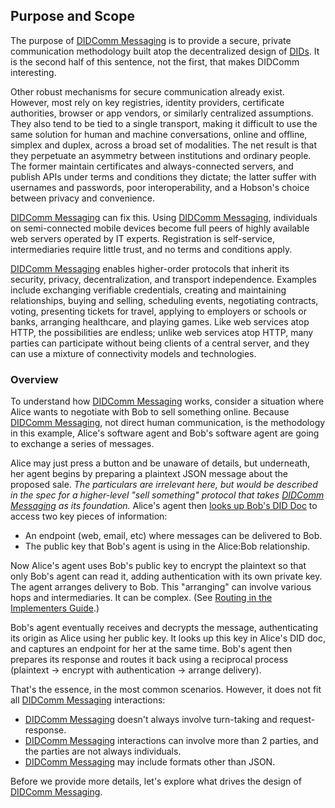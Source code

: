 ## Purpose and Scope

The purpose of [DIDComm Messaging](.) is to provide a secure, private communication methodology built atop the decentralized design of [DIDs](https://www.w3.org/TR/did-core/). It is the second half of this sentence, not the first, that makes DIDComm interesting.

Other robust mechanisms for secure communication already exist. However, most rely on key registries, identity providers, certificate authorities, browser or app vendors, or similarly centralized assumptions. They also tend to be tied to a single transport, making it difficult to use the same solution for human and machine conversations, online and offline, simplex and duplex, across a broad set of modalities. The net result is that they perpetuate an asymmetry between institutions and ordinary people. The former maintain certificates and always-connected servers, and publish APIs under terms and conditions they dictate; the latter suffer with usernames and passwords, poor interoperability, and a Hobson's choice between privacy and convenience.

[DIDComm Messaging](.) can fix this. Using [DIDComm Messaging](.), individuals on semi-connected mobile devices become full peers of highly available web servers operated by IT experts. Registration is self-service, intermediaries require little trust, and no terms and conditions apply.

[DIDComm Messaging](.) enables higher-order protocols that inherit its security, privacy, decentralization, and transport independence. Examples include exchanging verifiable credentials, creating and maintaining relationships, buying and selling, scheduling events, negotiating contracts, voting, presenting tickets for travel, applying to employers or schools or banks, arranging healthcare, and playing games. Like web services atop HTTP, the possibilities are endless; unlike web services atop HTTP, many parties can participate without being clients of a central server, and they can use a mixture of connectivity models and technologies.

### Overview

To understand how [DIDComm Messaging](.) works, consider a situation where Alice wants to negotiate with Bob to sell something online. Because [DIDComm Messaging](.), not direct human communication, is the methodology in this example, Alice's software agent and Bob's software agent are going to exchange a series of messages.

Alice may just press a button and be unaware of details, but underneath, her agent begins by preparing a plaintext JSON message about the proposed sale. *The particulars are irrelevant here, but would be described in the spec for a higher-level "sell something" protocol that takes [DIDComm Messaging](.) as its foundation.* Alice's agent then [looks up Bob's DID Doc](https://www.w3.org/TR/did-core/#resolution) to access two key pieces of information:

- An endpoint (web, email, etc) where messages can be delivered to Bob.
- The public key that Bob's agent is using in the Alice:Bob relationship.

Now Alice's agent uses Bob's public key to encrypt the plaintext so that only Bob's agent can read it, adding authentication with its own private key. The agent arranges delivery to Bob. This "arranging" can involve various hops and intermediaries. It can be complex. (See [Routing in the Implementers Guide](https://identity.foundation/didcomm-messaging/guide/#routing).)

Bob's agent eventually receives and decrypts the message, authenticating its origin as Alice using her public key. It looks up this key in Alice's DID doc, and captures an endpoint for her at the same time. Bob's agent then prepares its response and routes it back using a reciprocal process (plaintext &#x2192; encrypt with authentication &#x2192; arrange delivery).

That's the essence, in the most common scenarios. However, it does not fit all [DIDComm Messaging](.) interactions:

- [DIDComm Messaging](.) doesn't always involve turn-taking and request-response.
- [DIDComm Messaging](.) interactions can involve more than 2 parties, and the parties are not always individuals.
- [DIDComm Messaging](.) may include formats other than JSON.

Before we provide more details, let's explore what drives the design of [DIDComm Messaging](.).
